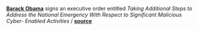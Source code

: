 **[Barack Obama](https://en.wikipedia.org/wiki/Barack_Obama)** signs an executive order entitled _Taking Additional Steps to Address the National Emergency With Respect to Significant Malicious Cyber- Enabled Activities_ / **[source](https://www.gpo.gov/fdsys/pkg/FR-2017-01-03/pdf/2016-31922.pdf)**